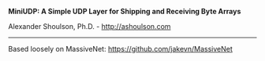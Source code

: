 **MiniUDP: A Simple UDP Layer for Shipping and Receiving Byte Arrays**

Alexander Shoulson, Ph.D. - http://ashoulson.com

---

Based loosely on MassiveNet: https://github.com/jakevn/MassiveNet
